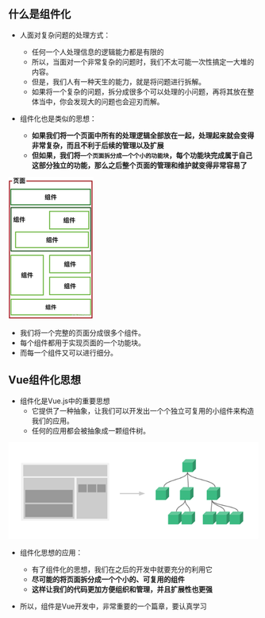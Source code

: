 ## 什么是组件化

- 人面对复杂问题的处理方式：
  - 任何一个人处理信息的逻辑能力都是有限的
  - 所以，当面对一个非常复杂的问题时，我们不太可能一次性搞定一大堆的内容。
  - 但是，我们人有一种天生的能力，就是将问题进行拆解。
  - 如果将一个复杂的问题，拆分成很多个可以处理的小问题，再将其放在整体当中，你会发现大的问题也会迎刃而解。

- 组件化也是类似的思想：
  - **如果我们将一个页面中所有的处理逻辑全部放在一起，处理起来就会变得非常复杂，而且不利于后续的管理以及扩展**
  - **但如果，我们将`一个页面拆分成一个个小的功能块`，每个功能块完成属于自己这部分独立的功能，那么之后整个页面的管理和维护就变得非常容易了**

![image-20210821162431196](image/image-20210821162431196.png)

- 我们将一个完整的页面分成很多个组件。
- 每个组件都用于实现页面的一个功能块。
- 而每一个组件又可以进行细分。



## Vue组件化思想

- 组件化是Vue.js中的重要思想
  - 它提供了一种抽象，让我们可以开发出一个个独立可复用的小组件来构造我们的应用。
  - 任何的应用都会被抽象成一颗组件树。

![image-20210821162731369](image/image-20210821162731369.png)

- 组件化思想的应用：
  - 有了组件化的思想，我们在之后的开发中就要充分的利用它
  - **尽可能的将页面拆分成一个个小的、可复用的组件**
  - **这样让我们的代码更加方便组织和管理，并且扩展性也更强**

- 所以，组件是Vue开发中，非常重要的一个篇章，要认真学习


